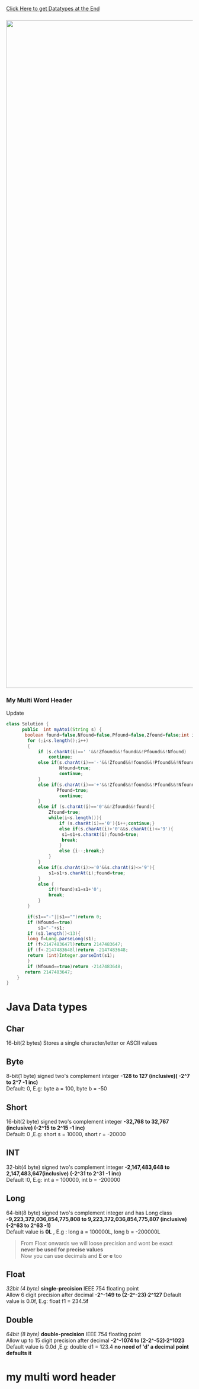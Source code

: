 [Click Here to get Datatypes at the End](#java-data-types)
### 
<img src="https://github.com/PrathameshBhagat/LeetCodePratice/assets/90595097/c557e13f-119a-4fa5-9970-23e43f4d0a43" style="height:45vh;width:80vw">

### My Multi Word Header
Update
```java
class Solution {
      public  int myAtoi(String s) {
       boolean found=false,Nfound=false,Pfound=false,Zfound=false;int i =0;String s1="";
        for (;i<s.length();i++)
        {
            if (s.charAt(i)==' '&&!Zfound&&!found&&!Pfound&&!Nfound)
                continue;
            else if(s.charAt(i)=='-'&&!Zfound&&!found&&!Pfound&&!Nfound){
                    Nfound=true;
                    continue;
            }
            else if(s.charAt(i)=='+'&&!Zfound&&!found&&!Pfound&&!Nfound){
                   Pfound=true;
                    continue;
            }
            else if (s.charAt(i)=='0'&&!Zfound&&!found){
                Zfound=true;
                while(i<s.length()){
                    if (s.charAt(i)=='0'){i++;continue;}
                    else if(s.charAt(i)>'0'&&s.charAt(i)<='9'){
                     s1=s1+s.charAt(i);found=true;
                     break;
                    }
                    else {i--;break;}
                }
            }
            else if(s.charAt(i)>='0'&&s.charAt(i)<='9'){
                s1=s1+s.charAt(i);found=true;
            }
            else {
                if(!found)s1=s1+'0';
                break;
            }
        }

        if(s1=="-"||s1=="")return 0;
        if (Nfound==true)
            s1="-"+s1;
        if (s1.length()<13){
        long f=Long.parseLong(s1); 
        if (f>2147483647l)return 2147483647;
        if (f<-2147483648l)return -2147483648;
        return (int)Integer.parseInt(s1);
        }
        if (Nfound==true)return -2147483648;
       return 2147483647;
    }
}
```
# Java Data types
##  Char
16-bit(2 bytes)	Stores a single character/letter or ASCII values
## Byte  
8-bit(1 byte) signed two's complement integer **-128 to 127 (inclusive)( -2^7 to 2^7 -1 inc)**  
Default: 0,  E.g: byte a = 100, byte b = -50  
## Short
16-bit(2 byte) signed two's complement integer **-32,768 to 32,767 (inclusive) (-2^15 to 2^15 -1 inc)**  
Default: 0 ,E.g: short s = 10000, short r = -20000
## INT
32-bit(4 byte) signed two's complement integer **-2,147,483,648 to 2,147,483,647(inclusive) (-2^31 to 2^31 -1 inc)**  
Default :0, E.g: int a = 100000, int b = -200000
## Long
64-bit(8 byte) signed two's complement integer and has Long class   
**-9,223,372,036,854,775,808 to 9,223,372,036,854,775,807 (inclusive)(-2^63 to 2^63 -1)**  
Default value is **0L** , E.g : long a = 100000L, long b = -200000L
> From Float onwards we will loose precision and wont be exact  
> **never be used for precise values**  
> Now you can use decimals and **E or e** too 
## Float
_32bit (4 byte)_ **single-precision** IEEE 754 floating point  
Allow 6 digit precision after decimal **-2^-149 to (2-2^-23)·2^127**
Default value is 0.0f, E.g: float f1 = 234.5**f**  
## Double
 _64bit (8 byte)_ **double-precision** IEEE 754 floating point  
Allow up to 15 digit precision after decimal **-2^-1074 to (2-2^-52)·2^1023**  
Default value is 0.0d ,E.g: double d1 = 123.4  **no need of 'd' a decimal point defaults it**
# my multi word header
